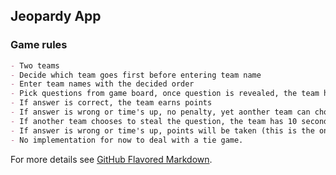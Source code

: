## Jeopardy App

### Game rules
```markdown
- Two teams
- Decide which team goes first before entering team name
- Enter team names with the decided order
- Pick questions from game board, once question is revealed, the team has 30 seconds to answer
- If answer is correct, the team earns points
- If answer is wrong or time's up, no penalty, yet aonther team can choose to steal the question of pass
- If another team chooses to steal the question, the team has 10 seconds to answer the question
- If answer is wrong or time's up, points will be taken (this is the only scenerio that points will be taken)
- No implementation for now to deal with a tie game. 
```


For more details see [GitHub Flavored Markdown](https://guides.github.com/features/mastering-markdown/).
